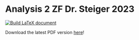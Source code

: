 # Analysis 2 ZF Dr. Steiger 2023

[![Build LaTeX document](../../actions/workflows/main.yml/badge.svg)](../../actions/workflows/main.yml)


Download the latest PDF version [here](../../releases/latest)!
